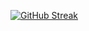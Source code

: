 [![GitHub Streak](https://streak-stats.demolab.com?user=vitoraugustto&theme=dark&hide_border=true&locale=pt_BR&card_width=850)](https://git.io/streak-stats)

